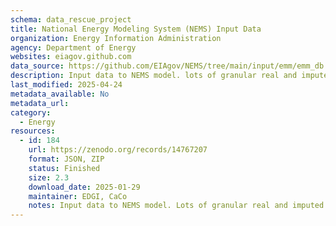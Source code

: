 ```yaml
---
schema: data_rescue_project 
title: National Energy Modeling System (NEMS) Input Data
organization: Energy Information Administration
agency: Department of Energy
websites: eiagov.github.com
data_source: https://github.com/EIAgov/NEMS/tree/main/input/emm/emm_db
description: Input data to NEMS model. lots of granular real and imputed data
last_modified: 2025-04-24
metadata_available: No
metadata_url: 
category:
  - Energy 
resources:
  - id: 184
    url: https://zenodo.org/records/14767207
    format: JSON, ZIP
    status: Finished
    size: 2.3
    download_date: 2025-01-29
    maintainer: EDGI, CaCo
    notes: Input data to NEMS model. Lots of granular real and imputed data.
---
```

